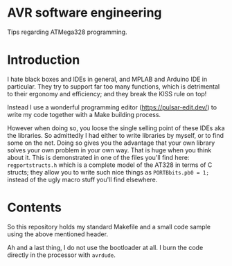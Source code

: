 # AVR software engineering
Tips regarding ATMega328 programming.

# Introduction

I hate black boxes and IDEs in general, and MPLAB and Arduino IDE in particular. They try to support
far too many functions, which is detrimental to their ergonomy and efficiency; and they
break the KISS rule on top!

Instead I use a wonderful programming editor (https://pulsar-edit.dev/) to write my code together
with a Make building process.

However when doing so, you loose the single selling point of these IDEs aka the libraries. So admittedly
I had either to write libraries by myself, or to find some on the net. Doing so gives you the advantage 
that your own library solves your own problem in your own way. That is huge when you think about it.
This is demonstrated in one of the files you'll find here: `regportstructs.h` which is a complete model
of the AT328 in terms of C structs; they allow you to write such nice things as `PORTBbits.pb0 = 1;` instead
of the ugly macro stuff you'll find elsewhere. 

# Contents

So this repository holds my standard Makefile and a small code sample using the above mentioned header.

Ah and a last thing, I do not use the bootloader at all. I burn the code directly in the processor with
`avrdude`.


